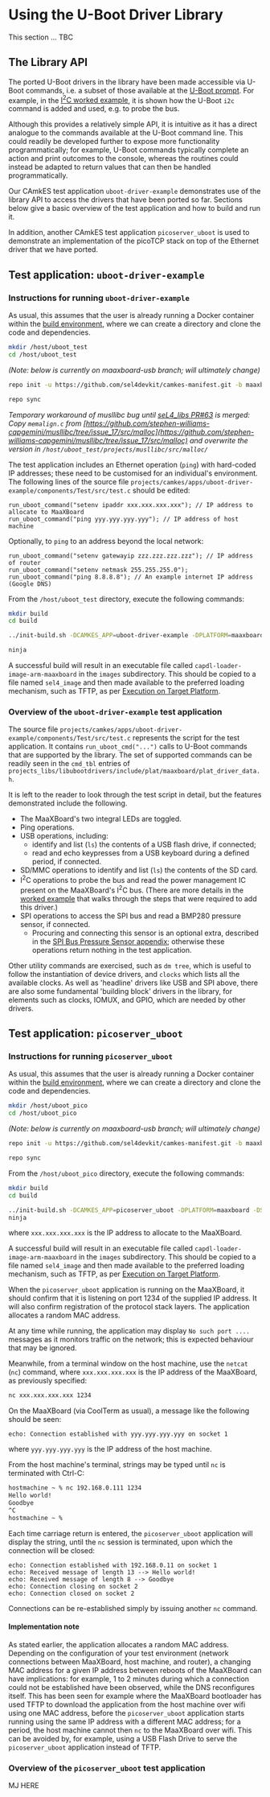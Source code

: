 # Using the U-Boot Driver Library

This section ... TBC

## The Library API

The ported U-Boot drivers in the library have been made accessible via U-Boot commands, i.e. a subset of those available at the [U-Boot prompt](first_boot.md#boot-to-u-boot-prompt). For example, in the [I<sup>2</sup>C worked example](uboot_library_add_driver.md#establishing-the-driver-api), it is shown how the U-Boot `i2c` command is added and used, e.g. to probe the bus.

Although this provides a relatively simple API, it is intuitive as it has a direct analogue to the commands available at the U-Boot command line. This could readily be developed further to expose more functionality programmatically; for example, U-Boot commands typically complete an action and print outcomes to the console, whereas the routines could instead be adapted to return values that can then be handled programmatically.

Our CAmkES test application `uboot-driver-example` demonstrates use of the library API to access the drivers that have been ported so far. Sections below give a basic overview of the test application and how to build and run it. 

In addition, another CAmkES test application `picoserver_uboot` is used to demonstrate an implementation of the picoTCP stack on top of the Ethernet driver that we have ported.

## Test application: `uboot-driver-example`
### Instructions for running `uboot-driver-example`

As usual, this assumes that the user is already running a Docker container within the [build environment](build_environment_setup.md), where we can create a directory and clone the code and dependencies.


```bash
mkdir /host/uboot_test
cd /host/uboot_test
```

 _(Note: below is currently on maaxboard-usb branch; will ultimately change)_

```bash
repo init -u https://github.com/sel4devkit/camkes-manifest.git -b maaxboard-usb
```

```bash
repo sync
```

_Temporary workaround of musllibc bug until [seL4_libs PR#63](https://github.com/seL4/seL4_libs/pull/63) is merged: Copy `memalign.c` from [https://github.com/stephen-williams-capgemini/musllibc/tree/issue_17/src/malloc](https://github.com/stephen-williams-capgemini/musllibc/tree/issue_17/src/malloc) and overwrite the version in `/host/uboot_test/projects/musllibc/src/malloc/`_

The test application includes an Ethernet operation (`ping`) with hard-coded IP addresses; these need to be customised for an individual's environment. The following lines of the source file `projects/camkes/apps/uboot-driver-example/components/Test/src/test.c` should be edited:

```
run_uboot_command("setenv ipaddr xxx.xxx.xxx.xxx"); // IP address to allocate to MaaXBoard
run_uboot_command("ping yyy.yyy.yyy.yyy"); // IP address of host machine
```

Optionally, to `ping` to an address beyond the local network:

```
run_uboot_command("setenv gatewayip zzz.zzz.zzz.zzz"); // IP address of router
run_uboot_command("setenv netmask 255.255.255.0");
run_uboot_command("ping 8.8.8.8"); // An example internet IP address (Google DNS)
```

From the `/host/uboot_test` directory, execute the following commands:

```bash
mkdir build
cd build
```

```bash
../init-build.sh -DCAMKES_APP=uboot-driver-example -DPLATFORM=maaxboard -DSIMULATION=FALSE
```

```bash
ninja
```

A successful build will result in an executable file called `capdl-loader-image-arm-maaxboard` in the `images` subdirectory. This should be copied to a file named `sel4_image` and then made available to the preferred loading mechanism, such as TFTP, as per [Execution on Target Platform](execution_on_target_platform.md).

### Overview of the `uboot-driver-example` test application

The source file `projects/camkes/apps/uboot-driver-example/components/Test/src/test.c` represents the script for the test application. It contains `run_uboot_cmd("...")` calls to U-Boot commands that are supported by the library. The set of supported commands can be readily seen in the `cmd_tbl` entries of `projects_libs/libubootdrivers/include/plat/maaxboard/plat_driver_data.h`.

It is left to the reader to look through the test script in detail, but the features demonstrated include the following.

- The MaaXBoard's two integral LEDs are toggled.
- Ping operations.
- USB operations, including:
    - identify and list (`ls`) the contents of a USB flash drive, if connected;
    - read and echo keypresses from a USB keyboard during a defined period, if connected.
- SD/MMC operations to identify and list (`ls`) the contents of the SD card.
- I<sup>2</sup>C operations to probe the bus and read the power management IC present on the MaaXBoard's I<sup>2</sup>C bus. (There are more details in the [worked example](uboot_library_add_driver.md#worked-example---i2c) that walks through the steps that were required to add this driver.)
- SPI operations to access the SPI bus and read a BMP280 pressure sensor, if connected.
    - Procuring and connecting this sensor is an optional extra, described in the [SPI Bus Pressure Sensor appendix](appendices/spi_bmp280.md); otherwise these operations return nothing in the test application.

Other utility commands are exercised, such as `dm tree`, which is useful to follow the instantiation of device drivers, and `clocks` which lists all the available clocks. As well as 'headline' drivers like USB and SPI above, there are also some fundamental 'building block' drivers in the library, for elements such as clocks, IOMUX, and GPIO, which are needed by other drivers.

## Test application: `picoserver_uboot`

### Instructions for running `picoserver_uboot`

As usual, this assumes that the user is already running a Docker container within the [build environment](build_environment_setup.md), where we can create a directory and clone the code and dependencies.


```bash
mkdir /host/uboot_pico
cd /host/uboot_pico
```

 _(Note: below is currently on maaxboard-usb branch; will ultimately change)_

```bash
repo init -u https://github.com/sel4devkit/camkes-manifest.git -b maaxboard-usb
```

```bash
repo sync
```

From the `/host/uboot_pico` directory, execute the following commands:

```bash
mkdir build
cd build
```

```bash
../init-build.sh -DCAMKES_APP=picoserver_uboot -DPLATFORM=maaxboard -DSIMULATION=FALSE -DPICOSERVER_IP_ADDR=xxx.xxx.xxx.xxx
ninja
```

where `xxx.xxx.xxx.xxx` is the IP address to allocate to the MaaXBoard.

A successful build will result in an executable file called `capdl-loader-image-arm-maaxboard` in the `images` subdirectory. This should be copied to a file named `sel4_image` and then made available to the preferred loading mechanism, such as TFTP, as per [Execution on Target Platform](execution_on_target_platform.md).

When the `picoserver_uboot` application is running on the MaaXBoard, it should confirm that it is listening on port 1234 of the supplied IP address. It will also confirm registration of the protocol stack layers. The application allocates a random MAC address.

At any time while running, the application may display `No such port ....` messages as it monitors traffic on the network; this is expected behaviour that may be ignored.

Meanwhile, from a terminal window on the host machine, use the `netcat` (`nc`) command, where `xxx.xxx.xxx.xxx` is the IP address of the MaaXBoard, as previously specified:

```bash
nc xxx.xxx.xxx.xxx 1234
```

On the MaaXBoard (via CoolTerm as usual), a message like the following should be seen:

```
echo: Connection established with yyy.yyy.yyy.yyy on socket 1
```

where `yyy.yyy.yyy.yyy` is the IP address of the host machine.

From the host machine's terminal, strings may be typed until `nc` is terminated with Ctrl-C:

```bash
hostmachine ~ % nc 192.168.0.111 1234
Hello world!
Goodbye
^C
hostmachine ~ %
```

Each time carriage return is entered, the `picoserver_uboot` application will display the string, until the `nc` session is terminated, upon which the connection will be closed:

```
echo: Connection established with 192.168.0.11 on socket 1
echo: Received message of length 13 --> Hello world!
echo: Received message of length 8 --> Goodbye
echo: Connection closing on socket 2
echo: Connection closed on socket 2
```

Connections can be re-established simply by issuing another `nc` command.

#### Implementation note

As stated earlier, the application allocates a random MAC address. Depending on the configuration of your test environment (network connections between MaaXBoard, host machine, and router), a changing MAC address for a given IP address between reboots of the MaaXBoard can have implications: for example, 1 to 2 minutes during which a connection could not be established have been observed, while the DNS reconfigures itself. This has been seen for example where the MaaXBoard bootloader has used TFTP to download the application from the host machine over wifi using one MAC address, before the `picoserver_uboot` application starts running using the same IP address with a different MAC address; for a period, the host machine cannot then `nc` to the MaaXBoard over wifi. This can be avoided by, for example, using a USB Flash Drive to serve the `picoserver_uboot` application instead of TFTP.

### Overview of the `picoserver_uboot` test application

MJ HERE
